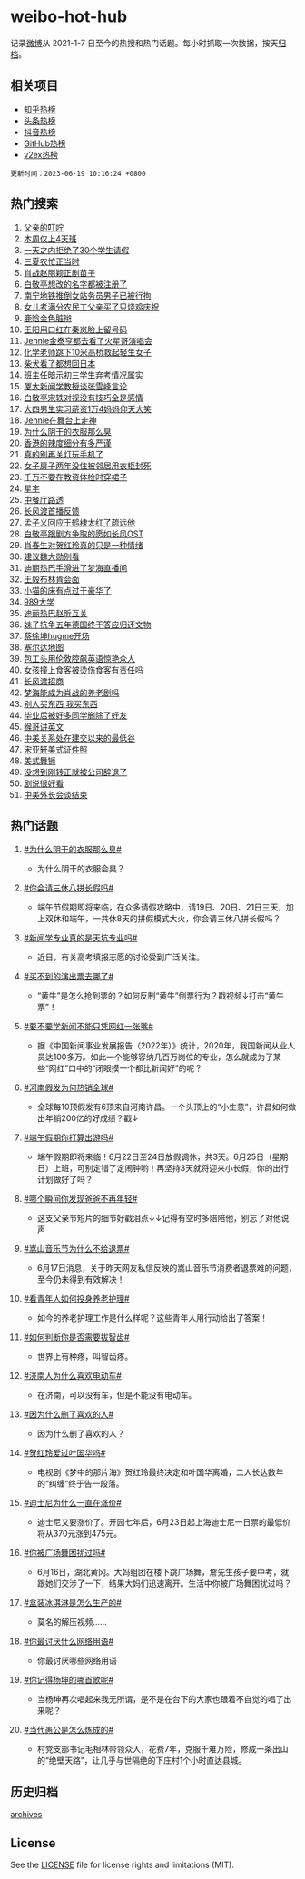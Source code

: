 # weibo-hot-hub

记录[微博](https://www.weibo.com)从 2021-1-7 日至今的热搜和热门话题。每小时抓取一次数据，按天[归档](archives)。

## 相关项目

- [知乎热榜](https://github.com/lonnyzhang423/zhihu-hot-hub)
- [头条热榜](https://github.com/lonnyzhang423/toutiao-hot-hub)
- [抖音热榜](https://github.com/lonnyzhang423/douyin-hot-hub)
- [GitHub热榜](https://github.com/lonnyzhang423/github-hot-hub)
- [v2ex热榜](https://github.com/lonnyzhang423/v2ex-hot-hub)


`更新时间：2023-06-19 10:16:24 +0800`

## 热门搜索

1. [父亲的叮咛](https://m.weibo.cn/search?containerid=100103type%3D1%26t%3D10%26q%3D%23%E7%88%B6%E4%BA%B2%E7%9A%84%E5%8F%AE%E5%92%9B%23&stream_entry_id=51&isnewpage=1&extparam=seat%3D1%26pos%3D0%26c_type%3D51%26filter_type%3Drealtimehot%26stream_entry_id%3D51%26dgr%3D0%26cate%3D10103%26display_time%3D1687140982%26pre_seqid%3D168714098209502733759&luicode=10000011&lfid=106003type%253D25%2526t%253D3%2526disable_hot%253D1%2526filter_type%253Drealtimehot)
1. [本周仅上4天班](https://m.weibo.cn/search?containerid=100103type%3D1%26t%3D10%26q%3D%23%E6%9C%AC%E5%91%A8%E4%BB%85%E4%B8%8A4%E5%A4%A9%E7%8F%AD%23&stream_entry_id=31&isnewpage=1&extparam=seat%3D1%26pos%3D0%26realpos%3D1%26filter_type%3Drealtimehot%26band_rank%3D1%26lcate%3D5001%26c_type%3D31%26q%3D%2523%25E6%259C%25AC%25E5%2591%25A8%25E4%25BB%2585%25E4%25B8%258A4%25E5%25A4%25A9%25E7%258F%25AD%2523%26flag%3D1%26dgr%3D0%26cate%3D5001%26stream_entry_id%3D31%26display_time%3D1687140982%26pre_seqid%3D168714098209502733759&luicode=10000011&lfid=106003type%253D25%2526t%253D3%2526disable_hot%253D1%2526filter_type%253Drealtimehot)
1. [一天之内拒绝了30个学生请假](https://m.weibo.cn/search?containerid=100103type%3D1%26t%3D10%26q%3D%23%E4%B8%80%E5%A4%A9%E4%B9%8B%E5%86%85%E6%8B%92%E7%BB%9D%E4%BA%8630%E4%B8%AA%E5%AD%A6%E7%94%9F%E8%AF%B7%E5%81%87%23&stream_entry_id=31&isnewpage=1&extparam=seat%3D1%26pos%3D1%26realpos%3D2%26filter_type%3Drealtimehot%26band_rank%3D2%26lcate%3D5001%26c_type%3D31%26q%3D%2523%25E4%25B8%2580%25E5%25A4%25A9%25E4%25B9%258B%25E5%2586%2585%25E6%258B%2592%25E7%25BB%259D%25E4%25BA%258630%25E4%25B8%25AA%25E5%25AD%25A6%25E7%2594%259F%25E8%25AF%25B7%25E5%2581%2587%2523%26flag%3D2%26dgr%3D0%26cate%3D5001%26stream_entry_id%3D31%26display_time%3D1687140982%26pre_seqid%3D168714098209502733759&luicode=10000011&lfid=106003type%253D25%2526t%253D3%2526disable_hot%253D1%2526filter_type%253Drealtimehot)
1. [三夏农忙正当时](https://m.weibo.cn/search?containerid=100103type%3D1%26t%3D10%26q%3D%23%E4%B8%89%E5%A4%8F%E5%86%9C%E5%BF%99%E6%AD%A3%E5%BD%93%E6%97%B6%23&stream_entry_id=31&isnewpage=1&extparam=seat%3D1%26pos%3D2%26realpos%3D3%26filter_type%3Drealtimehot%26band_rank%3D3%26lcate%3D5001%26c_type%3D31%26q%3D%2523%25E4%25B8%2589%25E5%25A4%258F%25E5%2586%259C%25E5%25BF%2599%25E6%25AD%25A3%25E5%25BD%2593%25E6%2597%25B6%2523%26flag%3D0%26dgr%3D0%26cate%3D5001%26stream_entry_id%3D31%26display_time%3D1687140982%26pre_seqid%3D168714098209502733759&luicode=10000011&lfid=106003type%253D25%2526t%253D3%2526disable_hot%253D1%2526filter_type%253Drealtimehot)
1. [肖战赵丽颖正剧苗子](https://m.weibo.cn/search?containerid=100103type%3D1%26t%3D10%26q%3D%23%E8%82%96%E6%88%98%E8%B5%B5%E4%B8%BD%E9%A2%96%E6%AD%A3%E5%89%A7%E8%8B%97%E5%AD%90%23&stream_entry_id=31&isnewpage=1&extparam=seat%3D1%26pos%3D3%26realpos%3D4%26filter_type%3Drealtimehot%26band_rank%3D4%26lcate%3D5001%26c_type%3D31%26q%3D%2523%25E8%2582%2596%25E6%2588%2598%25E8%25B5%25B5%25E4%25B8%25BD%25E9%25A2%2596%25E6%25AD%25A3%25E5%2589%25A7%25E8%258B%2597%25E5%25AD%2590%2523%26flag%3D2%26dgr%3D0%26cate%3D5001%26stream_entry_id%3D31%26display_time%3D1687140982%26pre_seqid%3D168714098209502733759&luicode=10000011&lfid=106003type%253D25%2526t%253D3%2526disable_hot%253D1%2526filter_type%253Drealtimehot)
1. [白敬亭想改的名字都被注册了](https://m.weibo.cn/search?containerid=100103type%3D1%26t%3D10%26q%3D%23%E7%99%BD%E6%95%AC%E4%BA%AD%E6%83%B3%E6%94%B9%E7%9A%84%E5%90%8D%E5%AD%97%E9%83%BD%E8%A2%AB%E6%B3%A8%E5%86%8C%E4%BA%86%23&stream_entry_id=31&isnewpage=1&extparam=seat%3D1%26pos%3D4%26realpos%3D5%26filter_type%3Drealtimehot%26band_rank%3D5%26lcate%3D5001%26c_type%3D31%26q%3D%2523%25E7%2599%25BD%25E6%2595%25AC%25E4%25BA%25AD%25E6%2583%25B3%25E6%2594%25B9%25E7%259A%2584%25E5%2590%258D%25E5%25AD%2597%25E9%2583%25BD%25E8%25A2%25AB%25E6%25B3%25A8%25E5%2586%258C%25E4%25BA%2586%2523%26flag%3D2%26dgr%3D0%26cate%3D5001%26stream_entry_id%3D31%26display_time%3D1687140982%26pre_seqid%3D168714098209502733759&luicode=10000011&lfid=106003type%253D25%2526t%253D3%2526disable_hot%253D1%2526filter_type%253Drealtimehot)
1. [南宁地铁推倒女站务员男子已被行拘](https://m.weibo.cn/search?containerid=100103type%3D1%26t%3D10%26q%3D%23%E5%8D%97%E5%AE%81%E5%9C%B0%E9%93%81%E6%8E%A8%E5%80%92%E5%A5%B3%E7%AB%99%E5%8A%A1%E5%91%98%E7%94%B7%E5%AD%90%E5%B7%B2%E8%A2%AB%E8%A1%8C%E6%8B%98%23&stream_entry_id=31&isnewpage=1&extparam=seat%3D1%26pos%3D5%26realpos%3D6%26filter_type%3Drealtimehot%26band_rank%3D6%26lcate%3D5001%26c_type%3D31%26q%3D%2523%25E5%258D%2597%25E5%25AE%2581%25E5%259C%25B0%25E9%2593%2581%25E6%258E%25A8%25E5%2580%2592%25E5%25A5%25B3%25E7%25AB%2599%25E5%258A%25A1%25E5%2591%2598%25E7%2594%25B7%25E5%25AD%2590%25E5%25B7%25B2%25E8%25A2%25AB%25E8%25A1%258C%25E6%258B%2598%2523%26flag%3D1%26dgr%3D0%26cate%3D5001%26stream_entry_id%3D31%26display_time%3D1687140982%26pre_seqid%3D168714098209502733759&luicode=10000011&lfid=106003type%253D25%2526t%253D3%2526disable_hot%253D1%2526filter_type%253Drealtimehot)
1. [女儿考满分农民工父亲买了只烧鸡庆祝](https://m.weibo.cn/search?containerid=100103type%3D1%26t%3D10%26q%3D%23%E5%A5%B3%E5%84%BF%E8%80%83%E6%BB%A1%E5%88%86%E5%86%9C%E6%B0%91%E5%B7%A5%E7%88%B6%E4%BA%B2%E4%B9%B0%E4%BA%86%E5%8F%AA%E7%83%A7%E9%B8%A1%E5%BA%86%E7%A5%9D%23&stream_entry_id=31&isnewpage=1&extparam=seat%3D1%26pos%3D6%26realpos%3D7%26filter_type%3Drealtimehot%26band_rank%3D7%26lcate%3D5001%26c_type%3D31%26q%3D%2523%25E5%25A5%25B3%25E5%2584%25BF%25E8%2580%2583%25E6%25BB%25A1%25E5%2588%2586%25E5%2586%259C%25E6%25B0%2591%25E5%25B7%25A5%25E7%2588%25B6%25E4%25BA%25B2%25E4%25B9%25B0%25E4%25BA%2586%25E5%258F%25AA%25E7%2583%25A7%25E9%25B8%25A1%25E5%25BA%2586%25E7%25A5%259D%2523%26flag%3D0%26dgr%3D0%26cate%3D5001%26stream_entry_id%3D31%26display_time%3D1687140982%26pre_seqid%3D168714098209502733759&luicode=10000011&lfid=106003type%253D25%2526t%253D3%2526disable_hot%253D1%2526filter_type%253Drealtimehot)
1. [鹿晗金色脏辫](https://m.weibo.cn/search?containerid=100103type%3D1%26t%3D10%26q%3D%23%E9%B9%BF%E6%99%97%E9%87%91%E8%89%B2%E8%84%8F%E8%BE%AB%23&stream_entry_id=31&isnewpage=1&extparam=seat%3D1%26pos%3D7%26realpos%3D8%26filter_type%3Drealtimehot%26band_rank%3D8%26lcate%3D5001%26c_type%3D31%26q%3D%2523%25E9%25B9%25BF%25E6%2599%2597%25E9%2587%2591%25E8%2589%25B2%25E8%2584%258F%25E8%25BE%25AB%2523%26flag%3D0%26dgr%3D0%26cate%3D5001%26stream_entry_id%3D31%26display_time%3D1687140982%26pre_seqid%3D168714098209502733759&luicode=10000011&lfid=106003type%253D25%2526t%253D3%2526disable_hot%253D1%2526filter_type%253Drealtimehot)
1. [王阳用口红在秦岚脸上留号码](https://m.weibo.cn/search?containerid=100103type%3D1%26t%3D10%26q%3D%23%E7%8E%8B%E9%98%B3%E7%94%A8%E5%8F%A3%E7%BA%A2%E5%9C%A8%E7%A7%A6%E5%B2%9A%E8%84%B8%E4%B8%8A%E7%95%99%E5%8F%B7%E7%A0%81%23&stream_entry_id=31&isnewpage=1&extparam=seat%3D1%26pos%3D8%26realpos%3D9%26filter_type%3Drealtimehot%26band_rank%3D9%26lcate%3D5001%26c_type%3D31%26q%3D%2523%25E7%258E%258B%25E9%2598%25B3%25E7%2594%25A8%25E5%258F%25A3%25E7%25BA%25A2%25E5%259C%25A8%25E7%25A7%25A6%25E5%25B2%259A%25E8%2584%25B8%25E4%25B8%258A%25E7%2595%2599%25E5%258F%25B7%25E7%25A0%2581%2523%26flag%3D2%26dgr%3D0%26cate%3D5001%26stream_entry_id%3D31%26display_time%3D1687140982%26pre_seqid%3D168714098209502733759&luicode=10000011&lfid=106003type%253D25%2526t%253D3%2526disable_hot%253D1%2526filter_type%253Drealtimehot)
1. [Jennie金泰亨都去看了火星哥演唱会](https://m.weibo.cn/search?containerid=100103type%3D1%26t%3D10%26q%3D%23Jennie%E9%87%91%E6%B3%B0%E4%BA%A8%E9%83%BD%E5%8E%BB%E7%9C%8B%E4%BA%86%E7%81%AB%E6%98%9F%E5%93%A5%E6%BC%94%E5%94%B1%E4%BC%9A%23&stream_entry_id=31&isnewpage=1&extparam=seat%3D1%26pos%3D9%26realpos%3D10%26filter_type%3Drealtimehot%26band_rank%3D10%26lcate%3D5001%26c_type%3D31%26q%3D%2523Jennie%25E9%2587%2591%25E6%25B3%25B0%25E4%25BA%25A8%25E9%2583%25BD%25E5%258E%25BB%25E7%259C%258B%25E4%25BA%2586%25E7%2581%25AB%25E6%2598%259F%25E5%2593%25A5%25E6%25BC%2594%25E5%2594%25B1%25E4%25BC%259A%2523%26flag%3D2%26dgr%3D0%26cate%3D5001%26stream_entry_id%3D31%26display_time%3D1687140982%26pre_seqid%3D168714098209502733759&luicode=10000011&lfid=106003type%253D25%2526t%253D3%2526disable_hot%253D1%2526filter_type%253Drealtimehot)
1. [化学老师跳下10米高桥救起轻生女子](https://m.weibo.cn/search?containerid=100103type%3D1%26t%3D10%26q%3D%23%E5%8C%96%E5%AD%A6%E8%80%81%E5%B8%88%E8%B7%B3%E4%B8%8B10%E7%B1%B3%E9%AB%98%E6%A1%A5%E6%95%91%E8%B5%B7%E8%BD%BB%E7%94%9F%E5%A5%B3%E5%AD%90%23&stream_entry_id=31&isnewpage=1&extparam=seat%3D1%26pos%3D10%26realpos%3D11%26filter_type%3Drealtimehot%26band_rank%3D11%26lcate%3D5001%26c_type%3D31%26q%3D%2523%25E5%258C%2596%25E5%25AD%25A6%25E8%2580%2581%25E5%25B8%2588%25E8%25B7%25B3%25E4%25B8%258B10%25E7%25B1%25B3%25E9%25AB%2598%25E6%25A1%25A5%25E6%2595%2591%25E8%25B5%25B7%25E8%25BD%25BB%25E7%2594%259F%25E5%25A5%25B3%25E5%25AD%2590%2523%26flag%3D0%26dgr%3D0%26cate%3D5001%26stream_entry_id%3D31%26display_time%3D1687140982%26pre_seqid%3D168714098209502733759&luicode=10000011&lfid=106003type%253D25%2526t%253D3%2526disable_hot%253D1%2526filter_type%253Drealtimehot)
1. [柴犬看了都想回日本](https://m.weibo.cn/search?containerid=100103type%3D1%26t%3D10%26q%3D%E6%9F%B4%E7%8A%AC%E7%9C%8B%E4%BA%86%E9%83%BD%E6%83%B3%E5%9B%9E%E6%97%A5%E6%9C%AC&stream_entry_id=31&isnewpage=1&extparam=seat%3D1%26pos%3D11%26realpos%3D12%26filter_type%3Drealtimehot%26band_rank%3D12%26lcate%3D5001%26c_type%3D31%26q%3D%25E6%259F%25B4%25E7%258A%25AC%25E7%259C%258B%25E4%25BA%2586%25E9%2583%25BD%25E6%2583%25B3%25E5%259B%259E%25E6%2597%25A5%25E6%259C%25AC%26flag%3D0%26dgr%3D0%26cate%3D5001%26stream_entry_id%3D31%26display_time%3D1687140982%26pre_seqid%3D168714098209502733759&luicode=10000011&lfid=106003type%253D25%2526t%253D3%2526disable_hot%253D1%2526filter_type%253Drealtimehot)
1. [班主任暗示初三学生弃考情况属实](https://m.weibo.cn/search?containerid=100103type%3D1%26t%3D10%26q%3D%23%E7%8F%AD%E4%B8%BB%E4%BB%BB%E6%9A%97%E7%A4%BA%E5%88%9D%E4%B8%89%E5%AD%A6%E7%94%9F%E5%BC%83%E8%80%83%E6%83%85%E5%86%B5%E5%B1%9E%E5%AE%9E%23&stream_entry_id=31&isnewpage=1&extparam=seat%3D1%26pos%3D12%26realpos%3D13%26filter_type%3Drealtimehot%26band_rank%3D13%26lcate%3D5001%26c_type%3D31%26q%3D%2523%25E7%258F%25AD%25E4%25B8%25BB%25E4%25BB%25BB%25E6%259A%2597%25E7%25A4%25BA%25E5%2588%259D%25E4%25B8%2589%25E5%25AD%25A6%25E7%2594%259F%25E5%25BC%2583%25E8%2580%2583%25E6%2583%2585%25E5%2586%25B5%25E5%25B1%259E%25E5%25AE%259E%2523%26flag%3D1%26dgr%3D0%26cate%3D5001%26stream_entry_id%3D31%26display_time%3D1687140982%26pre_seqid%3D168714098209502733759&luicode=10000011&lfid=106003type%253D25%2526t%253D3%2526disable_hot%253D1%2526filter_type%253Drealtimehot)
1. [厦大新闻学教授谈张雪峰言论](https://m.weibo.cn/search?containerid=100103type%3D1%26t%3D10%26q%3D%23%E5%8E%A6%E5%A4%A7%E6%96%B0%E9%97%BB%E5%AD%A6%E6%95%99%E6%8E%88%E8%B0%88%E5%BC%A0%E9%9B%AA%E5%B3%B0%E8%A8%80%E8%AE%BA%23&stream_entry_id=31&isnewpage=1&extparam=seat%3D1%26pos%3D13%26realpos%3D14%26filter_type%3Drealtimehot%26band_rank%3D14%26lcate%3D5001%26c_type%3D31%26q%3D%2523%25E5%258E%25A6%25E5%25A4%25A7%25E6%2596%25B0%25E9%2597%25BB%25E5%25AD%25A6%25E6%2595%2599%25E6%258E%2588%25E8%25B0%2588%25E5%25BC%25A0%25E9%259B%25AA%25E5%25B3%25B0%25E8%25A8%2580%25E8%25AE%25BA%2523%26flag%3D0%26dgr%3D0%26cate%3D5001%26stream_entry_id%3D31%26display_time%3D1687140982%26pre_seqid%3D168714098209502733759&luicode=10000011&lfid=106003type%253D25%2526t%253D3%2526disable_hot%253D1%2526filter_type%253Drealtimehot)
1. [白敬亭宋轶对视没有技巧全是感情](https://m.weibo.cn/search?containerid=100103type%3D1%26t%3D10%26q%3D%23%E7%99%BD%E6%95%AC%E4%BA%AD%E5%AE%8B%E8%BD%B6%E5%AF%B9%E8%A7%86%E6%B2%A1%E6%9C%89%E6%8A%80%E5%B7%A7%E5%85%A8%E6%98%AF%E6%84%9F%E6%83%85%23&stream_entry_id=31&isnewpage=1&extparam=seat%3D1%26pos%3D14%26realpos%3D15%26filter_type%3Drealtimehot%26band_rank%3D15%26lcate%3D5001%26c_type%3D31%26q%3D%2523%25E7%2599%25BD%25E6%2595%25AC%25E4%25BA%25AD%25E5%25AE%258B%25E8%25BD%25B6%25E5%25AF%25B9%25E8%25A7%2586%25E6%25B2%25A1%25E6%259C%2589%25E6%258A%2580%25E5%25B7%25A7%25E5%2585%25A8%25E6%2598%25AF%25E6%2584%259F%25E6%2583%2585%2523%26flag%3D2%26dgr%3D0%26cate%3D5001%26stream_entry_id%3D31%26display_time%3D1687140982%26pre_seqid%3D168714098209502733759&luicode=10000011&lfid=106003type%253D25%2526t%253D3%2526disable_hot%253D1%2526filter_type%253Drealtimehot)
1. [大四男生实习薪资1万4妈妈仰天大笑](https://m.weibo.cn/search?containerid=100103type%3D1%26t%3D10%26q%3D%23%E5%A4%A7%E5%9B%9B%E7%94%B7%E7%94%9F%E5%AE%9E%E4%B9%A0%E8%96%AA%E8%B5%841%E4%B8%874%E5%A6%88%E5%A6%88%E4%BB%B0%E5%A4%A9%E5%A4%A7%E7%AC%91%23&stream_entry_id=31&isnewpage=1&extparam=seat%3D1%26pos%3D15%26realpos%3D16%26filter_type%3Drealtimehot%26band_rank%3D16%26lcate%3D5001%26c_type%3D31%26q%3D%2523%25E5%25A4%25A7%25E5%259B%259B%25E7%2594%25B7%25E7%2594%259F%25E5%25AE%259E%25E4%25B9%25A0%25E8%2596%25AA%25E8%25B5%25841%25E4%25B8%25874%25E5%25A6%2588%25E5%25A6%2588%25E4%25BB%25B0%25E5%25A4%25A9%25E5%25A4%25A7%25E7%25AC%2591%2523%26flag%3D0%26dgr%3D0%26cate%3D5001%26stream_entry_id%3D31%26display_time%3D1687140982%26pre_seqid%3D168714098209502733759&luicode=10000011&lfid=106003type%253D25%2526t%253D3%2526disable_hot%253D1%2526filter_type%253Drealtimehot)
1. [Jennie在舞台上走神](https://m.weibo.cn/search?containerid=100103type%3D1%26t%3D10%26q%3D%23Jennie%E5%9C%A8%E8%88%9E%E5%8F%B0%E4%B8%8A%E8%B5%B0%E7%A5%9E%23&stream_entry_id=31&isnewpage=1&extparam=seat%3D1%26pos%3D16%26realpos%3D17%26filter_type%3Drealtimehot%26band_rank%3D17%26lcate%3D5001%26c_type%3D31%26q%3D%2523Jennie%25E5%259C%25A8%25E8%2588%259E%25E5%258F%25B0%25E4%25B8%258A%25E8%25B5%25B0%25E7%25A5%259E%2523%26flag%3D2%26dgr%3D0%26cate%3D5001%26stream_entry_id%3D31%26display_time%3D1687140982%26pre_seqid%3D168714098209502733759&luicode=10000011&lfid=106003type%253D25%2526t%253D3%2526disable_hot%253D1%2526filter_type%253Drealtimehot)
1. [为什么阴干的衣服那么臭](https://m.weibo.cn/search?containerid=100103type%3D1%26t%3D10%26q%3D%23%E4%B8%BA%E4%BB%80%E4%B9%88%E9%98%B4%E5%B9%B2%E7%9A%84%E8%A1%A3%E6%9C%8D%E9%82%A3%E4%B9%88%E8%87%AD%23&stream_entry_id=31&isnewpage=1&extparam=seat%3D1%26pos%3D17%26realpos%3D18%26filter_type%3Drealtimehot%26band_rank%3D18%26lcate%3D5001%26c_type%3D31%26q%3D%2523%25E4%25B8%25BA%25E4%25BB%2580%25E4%25B9%2588%25E9%2598%25B4%25E5%25B9%25B2%25E7%259A%2584%25E8%25A1%25A3%25E6%259C%258D%25E9%2582%25A3%25E4%25B9%2588%25E8%2587%25AD%2523%26flag%3D2%26dgr%3D0%26cate%3D5001%26stream_entry_id%3D31%26display_time%3D1687140982%26pre_seqid%3D168714098209502733759&luicode=10000011&lfid=106003type%253D25%2526t%253D3%2526disable_hot%253D1%2526filter_type%253Drealtimehot)
1. [香港的辣度细分有多严谨](https://m.weibo.cn/search?containerid=100103type%3D1%26t%3D10%26q%3D%23%E9%A6%99%E6%B8%AF%E7%9A%84%E8%BE%A3%E5%BA%A6%E7%BB%86%E5%88%86%E6%9C%89%E5%A4%9A%E4%B8%A5%E8%B0%A8%23&stream_entry_id=31&isnewpage=1&extparam=seat%3D1%26pos%3D18%26realpos%3D19%26filter_type%3Drealtimehot%26band_rank%3D19%26lcate%3D5001%26c_type%3D31%26q%3D%2523%25E9%25A6%2599%25E6%25B8%25AF%25E7%259A%2584%25E8%25BE%25A3%25E5%25BA%25A6%25E7%25BB%2586%25E5%2588%2586%25E6%259C%2589%25E5%25A4%259A%25E4%25B8%25A5%25E8%25B0%25A8%2523%26flag%3D0%26dgr%3D0%26cate%3D5001%26stream_entry_id%3D31%26display_time%3D1687140982%26pre_seqid%3D168714098209502733759&luicode=10000011&lfid=106003type%253D25%2526t%253D3%2526disable_hot%253D1%2526filter_type%253Drealtimehot)
1. [真的别再关灯玩手机了](https://m.weibo.cn/search?containerid=100103type%3D1%26t%3D10%26q%3D%23%E7%9C%9F%E7%9A%84%E5%88%AB%E5%86%8D%E5%85%B3%E7%81%AF%E7%8E%A9%E6%89%8B%E6%9C%BA%E4%BA%86%23&stream_entry_id=31&isnewpage=1&extparam=seat%3D1%26pos%3D19%26realpos%3D20%26filter_type%3Drealtimehot%26band_rank%3D20%26lcate%3D5001%26c_type%3D31%26q%3D%2523%25E7%259C%259F%25E7%259A%2584%25E5%2588%25AB%25E5%2586%258D%25E5%2585%25B3%25E7%2581%25AF%25E7%258E%25A9%25E6%2589%258B%25E6%259C%25BA%25E4%25BA%2586%2523%26flag%3D0%26dgr%3D0%26cate%3D5001%26stream_entry_id%3D31%26display_time%3D1687140982%26pre_seqid%3D168714098209502733759&luicode=10000011&lfid=106003type%253D25%2526t%253D3%2526disable_hot%253D1%2526filter_type%253Drealtimehot)
1. [女子房子两年没住被邻居用衣柜封死](https://m.weibo.cn/search?containerid=100103type%3D1%26t%3D10%26q%3D%23%E5%A5%B3%E5%AD%90%E6%88%BF%E5%AD%90%E4%B8%A4%E5%B9%B4%E6%B2%A1%E4%BD%8F%E8%A2%AB%E9%82%BB%E5%B1%85%E7%94%A8%E8%A1%A3%E6%9F%9C%E5%B0%81%E6%AD%BB%23&stream_entry_id=31&isnewpage=1&extparam=seat%3D1%26pos%3D20%26realpos%3D21%26filter_type%3Drealtimehot%26band_rank%3D21%26lcate%3D5001%26c_type%3D31%26q%3D%2523%25E5%25A5%25B3%25E5%25AD%2590%25E6%2588%25BF%25E5%25AD%2590%25E4%25B8%25A4%25E5%25B9%25B4%25E6%25B2%25A1%25E4%25BD%258F%25E8%25A2%25AB%25E9%2582%25BB%25E5%25B1%2585%25E7%2594%25A8%25E8%25A1%25A3%25E6%259F%259C%25E5%25B0%2581%25E6%25AD%25BB%2523%26flag%3D2%26dgr%3D0%26cate%3D5001%26stream_entry_id%3D31%26display_time%3D1687140982%26pre_seqid%3D168714098209502733759&luicode=10000011&lfid=106003type%253D25%2526t%253D3%2526disable_hot%253D1%2526filter_type%253Drealtimehot)
1. [千万不要在教资体检时穿裙子](https://m.weibo.cn/search?containerid=100103type%3D1%26t%3D10%26q%3D%23%E5%8D%83%E4%B8%87%E4%B8%8D%E8%A6%81%E5%9C%A8%E6%95%99%E8%B5%84%E4%BD%93%E6%A3%80%E6%97%B6%E7%A9%BF%E8%A3%99%E5%AD%90%23&stream_entry_id=31&isnewpage=1&extparam=seat%3D1%26pos%3D21%26realpos%3D22%26filter_type%3Drealtimehot%26band_rank%3D22%26lcate%3D5001%26c_type%3D31%26q%3D%2523%25E5%258D%2583%25E4%25B8%2587%25E4%25B8%258D%25E8%25A6%2581%25E5%259C%25A8%25E6%2595%2599%25E8%25B5%2584%25E4%25BD%2593%25E6%25A3%2580%25E6%2597%25B6%25E7%25A9%25BF%25E8%25A3%2599%25E5%25AD%2590%2523%26flag%3D1%26dgr%3D0%26cate%3D5001%26stream_entry_id%3D31%26display_time%3D1687140982%26pre_seqid%3D168714098209502733759&luicode=10000011&lfid=106003type%253D25%2526t%253D3%2526disable_hot%253D1%2526filter_type%253Drealtimehot)
1. [星宇](https://m.weibo.cn/search?containerid=100103type%3D1%26t%3D10%26q%3D%E6%98%9F%E5%AE%87&stream_entry_id=31&isnewpage=1&extparam=seat%3D1%26pos%3D22%26realpos%3D23%26filter_type%3Drealtimehot%26band_rank%3D23%26lcate%3D5001%26c_type%3D31%26q%3D%25E6%2598%259F%25E5%25AE%2587%26flag%3D1%26dgr%3D0%26cate%3D5001%26stream_entry_id%3D31%26display_time%3D1687140982%26pre_seqid%3D168714098209502733759&luicode=10000011&lfid=106003type%253D25%2526t%253D3%2526disable_hot%253D1%2526filter_type%253Drealtimehot)
1. [中餐厅路透](https://m.weibo.cn/search?containerid=100103type%3D1%26t%3D10%26q%3D%E4%B8%AD%E9%A4%90%E5%8E%85%E8%B7%AF%E9%80%8F&stream_entry_id=31&isnewpage=1&extparam=seat%3D1%26pos%3D23%26realpos%3D24%26filter_type%3Drealtimehot%26band_rank%3D24%26lcate%3D5001%26c_type%3D31%26q%3D%25E4%25B8%25AD%25E9%25A4%2590%25E5%258E%2585%25E8%25B7%25AF%25E9%2580%258F%26flag%3D1%26dgr%3D0%26cate%3D5001%26stream_entry_id%3D31%26display_time%3D1687140982%26pre_seqid%3D168714098209502733759&luicode=10000011&lfid=106003type%253D25%2526t%253D3%2526disable_hot%253D1%2526filter_type%253Drealtimehot)
1. [长风渡首播反馈](https://m.weibo.cn/search?containerid=100103type%3D1%26t%3D10%26q%3D%23%E9%95%BF%E9%A3%8E%E6%B8%A1%E9%A6%96%E6%92%AD%E5%8F%8D%E9%A6%88%23&stream_entry_id=31&isnewpage=1&extparam=seat%3D1%26pos%3D24%26realpos%3D25%26filter_type%3Drealtimehot%26band_rank%3D25%26lcate%3D5001%26c_type%3D31%26q%3D%2523%25E9%2595%25BF%25E9%25A3%258E%25E6%25B8%25A1%25E9%25A6%2596%25E6%2592%25AD%25E5%258F%258D%25E9%25A6%2588%2523%26flag%3D0%26dgr%3D0%26cate%3D5001%26stream_entry_id%3D31%26display_time%3D1687140982%26pre_seqid%3D168714098209502733759&luicode=10000011&lfid=106003type%253D25%2526t%253D3%2526disable_hot%253D1%2526filter_type%253Drealtimehot)
1. [孟子义回应王鹤棣太红了疏远他](https://m.weibo.cn/search?containerid=100103type%3D1%26t%3D10%26q%3D%23%E5%AD%9F%E5%AD%90%E4%B9%89%E5%9B%9E%E5%BA%94%E7%8E%8B%E9%B9%A4%E6%A3%A3%E5%A4%AA%E7%BA%A2%E4%BA%86%E7%96%8F%E8%BF%9C%E4%BB%96%23&stream_entry_id=31&isnewpage=1&extparam=seat%3D1%26pos%3D25%26realpos%3D26%26filter_type%3Drealtimehot%26band_rank%3D26%26lcate%3D5001%26c_type%3D31%26q%3D%2523%25E5%25AD%259F%25E5%25AD%2590%25E4%25B9%2589%25E5%259B%259E%25E5%25BA%2594%25E7%258E%258B%25E9%25B9%25A4%25E6%25A3%25A3%25E5%25A4%25AA%25E7%25BA%25A2%25E4%25BA%2586%25E7%2596%258F%25E8%25BF%259C%25E4%25BB%2596%2523%26flag%3D1%26dgr%3D0%26cate%3D5001%26stream_entry_id%3D31%26display_time%3D1687140982%26pre_seqid%3D168714098209502733759&luicode=10000011&lfid=106003type%253D25%2526t%253D3%2526disable_hot%253D1%2526filter_type%253Drealtimehot)
1. [白敬亭跟剧方争取的愿如长风OST](https://m.weibo.cn/search?containerid=100103type%3D1%26t%3D10%26q%3D%23%E7%99%BD%E6%95%AC%E4%BA%AD%E8%B7%9F%E5%89%A7%E6%96%B9%E4%BA%89%E5%8F%96%E7%9A%84%E6%84%BF%E5%A6%82%E9%95%BF%E9%A3%8EOST%23&stream_entry_id=31&isnewpage=1&extparam=seat%3D1%26pos%3D26%26realpos%3D27%26filter_type%3Drealtimehot%26band_rank%3D27%26lcate%3D5001%26c_type%3D31%26q%3D%2523%25E7%2599%25BD%25E6%2595%25AC%25E4%25BA%25AD%25E8%25B7%259F%25E5%2589%25A7%25E6%2596%25B9%25E4%25BA%2589%25E5%258F%2596%25E7%259A%2584%25E6%2584%25BF%25E5%25A6%2582%25E9%2595%25BF%25E9%25A3%258EOST%2523%26flag%3D1%26dgr%3D0%26cate%3D5001%26stream_entry_id%3D31%26display_time%3D1687140982%26pre_seqid%3D168714098209502733759&luicode=10000011&lfid=106003type%253D25%2526t%253D3%2526disable_hot%253D1%2526filter_type%253Drealtimehot)
1. [肖春生对贺红玲真的只是一种情绪](https://m.weibo.cn/search?containerid=100103type%3D1%26t%3D10%26q%3D%23%E8%82%96%E6%98%A5%E7%94%9F%E5%AF%B9%E8%B4%BA%E7%BA%A2%E7%8E%B2%E7%9C%9F%E7%9A%84%E5%8F%AA%E6%98%AF%E4%B8%80%E7%A7%8D%E6%83%85%E7%BB%AA%23&stream_entry_id=31&isnewpage=1&extparam=seat%3D1%26pos%3D27%26realpos%3D28%26filter_type%3Drealtimehot%26band_rank%3D28%26lcate%3D5001%26c_type%3D31%26q%3D%2523%25E8%2582%2596%25E6%2598%25A5%25E7%2594%259F%25E5%25AF%25B9%25E8%25B4%25BA%25E7%25BA%25A2%25E7%258E%25B2%25E7%259C%259F%25E7%259A%2584%25E5%258F%25AA%25E6%2598%25AF%25E4%25B8%2580%25E7%25A7%258D%25E6%2583%2585%25E7%25BB%25AA%2523%26flag%3D1%26dgr%3D0%26cate%3D5001%26stream_entry_id%3D31%26display_time%3D1687140982%26pre_seqid%3D168714098209502733759&luicode=10000011&lfid=106003type%253D25%2526t%253D3%2526disable_hot%253D1%2526filter_type%253Drealtimehot)
1. [建议魏大勋别看](https://m.weibo.cn/search?containerid=100103type%3D1%26t%3D10%26q%3D%23%E5%BB%BA%E8%AE%AE%E9%AD%8F%E5%A4%A7%E5%8B%8B%E5%88%AB%E7%9C%8B%23&stream_entry_id=31&isnewpage=1&extparam=seat%3D1%26pos%3D28%26realpos%3D29%26filter_type%3Drealtimehot%26band_rank%3D29%26lcate%3D5001%26c_type%3D31%26q%3D%2523%25E5%25BB%25BA%25E8%25AE%25AE%25E9%25AD%258F%25E5%25A4%25A7%25E5%258B%258B%25E5%2588%25AB%25E7%259C%258B%2523%26flag%3D0%26dgr%3D0%26cate%3D5001%26stream_entry_id%3D31%26display_time%3D1687140982%26pre_seqid%3D168714098209502733759&luicode=10000011&lfid=106003type%253D25%2526t%253D3%2526disable_hot%253D1%2526filter_type%253Drealtimehot)
1. [迪丽热巴手滑进了梦海直播间](https://m.weibo.cn/search?containerid=100103type%3D1%26t%3D10%26q%3D%23%E8%BF%AA%E4%B8%BD%E7%83%AD%E5%B7%B4%E6%89%8B%E6%BB%91%E8%BF%9B%E4%BA%86%E6%A2%A6%E6%B5%B7%E7%9B%B4%E6%92%AD%E9%97%B4%23&stream_entry_id=31&isnewpage=1&extparam=seat%3D1%26pos%3D29%26realpos%3D30%26filter_type%3Drealtimehot%26band_rank%3D30%26lcate%3D5001%26c_type%3D31%26q%3D%2523%25E8%25BF%25AA%25E4%25B8%25BD%25E7%2583%25AD%25E5%25B7%25B4%25E6%2589%258B%25E6%25BB%2591%25E8%25BF%259B%25E4%25BA%2586%25E6%25A2%25A6%25E6%25B5%25B7%25E7%259B%25B4%25E6%2592%25AD%25E9%2597%25B4%2523%26flag%3D0%26dgr%3D0%26cate%3D5001%26stream_entry_id%3D31%26display_time%3D1687140982%26pre_seqid%3D168714098209502733759&luicode=10000011&lfid=106003type%253D25%2526t%253D3%2526disable_hot%253D1%2526filter_type%253Drealtimehot)
1. [王毅布林肯会面](https://m.weibo.cn/search?containerid=100103type%3D1%26t%3D10%26q%3D%23%E7%8E%8B%E6%AF%85%E5%B8%83%E6%9E%97%E8%82%AF%E4%BC%9A%E9%9D%A2%23&stream_entry_id=31&isnewpage=1&extparam=seat%3D1%26pos%3D30%26realpos%3D31%26filter_type%3Drealtimehot%26band_rank%3D31%26lcate%3D5001%26c_type%3D31%26q%3D%2523%25E7%258E%258B%25E6%25AF%2585%25E5%25B8%2583%25E6%259E%2597%25E8%2582%25AF%25E4%25BC%259A%25E9%259D%25A2%2523%26flag%3D1%26dgr%3D0%26cate%3D5001%26stream_entry_id%3D31%26display_time%3D1687140982%26pre_seqid%3D168714098209502733759&luicode=10000011&lfid=106003type%253D25%2526t%253D3%2526disable_hot%253D1%2526filter_type%253Drealtimehot)
1. [小猫的床有点过于豪华了](https://m.weibo.cn/search?containerid=100103type%3D1%26t%3D10%26q%3D%23%E5%B0%8F%E7%8C%AB%E7%9A%84%E5%BA%8A%E6%9C%89%E7%82%B9%E8%BF%87%E4%BA%8E%E8%B1%AA%E5%8D%8E%E4%BA%86%23&stream_entry_id=31&isnewpage=1&extparam=seat%3D1%26pos%3D31%26realpos%3D32%26filter_type%3Drealtimehot%26band_rank%3D32%26lcate%3D5001%26c_type%3D31%26q%3D%2523%25E5%25B0%258F%25E7%258C%25AB%25E7%259A%2584%25E5%25BA%258A%25E6%259C%2589%25E7%2582%25B9%25E8%25BF%2587%25E4%25BA%258E%25E8%25B1%25AA%25E5%258D%258E%25E4%25BA%2586%2523%26flag%3D1%26dgr%3D0%26cate%3D5001%26stream_entry_id%3D31%26display_time%3D1687140982%26pre_seqid%3D168714098209502733759&luicode=10000011&lfid=106003type%253D25%2526t%253D3%2526disable_hot%253D1%2526filter_type%253Drealtimehot)
1. [989大学](https://m.weibo.cn/search?containerid=100103type%3D1%26t%3D10%26q%3D989%E5%A4%A7%E5%AD%A6&stream_entry_id=31&isnewpage=1&extparam=seat%3D1%26pos%3D32%26realpos%3D33%26filter_type%3Drealtimehot%26band_rank%3D33%26lcate%3D5001%26c_type%3D31%26q%3D989%25E5%25A4%25A7%25E5%25AD%25A6%26flag%3D0%26dgr%3D0%26cate%3D5001%26stream_entry_id%3D31%26display_time%3D1687140982%26pre_seqid%3D168714098209502733759&luicode=10000011&lfid=106003type%253D25%2526t%253D3%2526disable_hot%253D1%2526filter_type%253Drealtimehot)
1. [迪丽热巴赵昕互关](https://m.weibo.cn/search?containerid=100103type%3D1%26t%3D10%26q%3D%23%E8%BF%AA%E4%B8%BD%E7%83%AD%E5%B7%B4%E8%B5%B5%E6%98%95%E4%BA%92%E5%85%B3%23&stream_entry_id=31&isnewpage=1&extparam=seat%3D1%26pos%3D33%26realpos%3D34%26filter_type%3Drealtimehot%26band_rank%3D34%26lcate%3D5001%26c_type%3D31%26q%3D%2523%25E8%25BF%25AA%25E4%25B8%25BD%25E7%2583%25AD%25E5%25B7%25B4%25E8%25B5%25B5%25E6%2598%2595%25E4%25BA%2592%25E5%2585%25B3%2523%26flag%3D0%26dgr%3D0%26cate%3D5001%26stream_entry_id%3D31%26display_time%3D1687140982%26pre_seqid%3D168714098209502733759&luicode=10000011&lfid=106003type%253D25%2526t%253D3%2526disable_hot%253D1%2526filter_type%253Drealtimehot)
1. [妹子抗争五年德国终于答应归还文物](https://m.weibo.cn/search?containerid=100103type%3D1%26t%3D10%26q%3D%E5%A6%B9%E5%AD%90%E6%8A%97%E4%BA%89%E4%BA%94%E5%B9%B4%E5%BE%B7%E5%9B%BD%E7%BB%88%E4%BA%8E%E7%AD%94%E5%BA%94%E5%BD%92%E8%BF%98%E6%96%87%E7%89%A9&stream_entry_id=31&isnewpage=1&extparam=seat%3D1%26pos%3D34%26realpos%3D35%26filter_type%3Drealtimehot%26band_rank%3D35%26lcate%3D5001%26c_type%3D31%26q%3D%25E5%25A6%25B9%25E5%25AD%2590%25E6%258A%2597%25E4%25BA%2589%25E4%25BA%2594%25E5%25B9%25B4%25E5%25BE%25B7%25E5%259B%25BD%25E7%25BB%2588%25E4%25BA%258E%25E7%25AD%2594%25E5%25BA%2594%25E5%25BD%2592%25E8%25BF%2598%25E6%2596%2587%25E7%2589%25A9%26flag%3D1%26dgr%3D0%26cate%3D5001%26stream_entry_id%3D31%26display_time%3D1687140982%26pre_seqid%3D168714098209502733759&luicode=10000011&lfid=106003type%253D25%2526t%253D3%2526disable_hot%253D1%2526filter_type%253Drealtimehot)
1. [蔡徐坤hugme开场](https://m.weibo.cn/search?containerid=100103type%3D1%26t%3D10%26q%3D%E8%94%A1%E5%BE%90%E5%9D%A4hugme%E5%BC%80%E5%9C%BA&stream_entry_id=31&isnewpage=1&extparam=seat%3D1%26pos%3D35%26realpos%3D36%26filter_type%3Drealtimehot%26band_rank%3D36%26lcate%3D5001%26c_type%3D31%26q%3D%25E8%2594%25A1%25E5%25BE%2590%25E5%259D%25A4hugme%25E5%25BC%2580%25E5%259C%25BA%26flag%3D1%26dgr%3D0%26cate%3D5001%26stream_entry_id%3D31%26display_time%3D1687140982%26pre_seqid%3D168714098209502733759&luicode=10000011&lfid=106003type%253D25%2526t%253D3%2526disable_hot%253D1%2526filter_type%253Drealtimehot)
1. [塞尔达地图](https://m.weibo.cn/search?containerid=100103type%3D1%26t%3D10%26q%3D%E5%A1%9E%E5%B0%94%E8%BE%BE%E5%9C%B0%E5%9B%BE&stream_entry_id=31&isnewpage=1&extparam=seat%3D1%26pos%3D36%26realpos%3D37%26filter_type%3Drealtimehot%26band_rank%3D37%26lcate%3D5001%26c_type%3D31%26q%3D%25E5%25A1%259E%25E5%25B0%2594%25E8%25BE%25BE%25E5%259C%25B0%25E5%259B%25BE%26flag%3D1%26dgr%3D0%26cate%3D5001%26stream_entry_id%3D31%26display_time%3D1687140982%26pre_seqid%3D168714098209502733759&luicode=10000011&lfid=106003type%253D25%2526t%253D3%2526disable_hot%253D1%2526filter_type%253Drealtimehot)
1. [包工头用伦敦腔飙英语惊艳众人](https://m.weibo.cn/search?containerid=100103type%3D1%26t%3D10%26q%3D%23%E5%8C%85%E5%B7%A5%E5%A4%B4%E7%94%A8%E4%BC%A6%E6%95%A6%E8%85%94%E9%A3%99%E8%8B%B1%E8%AF%AD%E6%83%8A%E8%89%B3%E4%BC%97%E4%BA%BA%23&stream_entry_id=31&isnewpage=1&extparam=seat%3D1%26pos%3D37%26realpos%3D38%26filter_type%3Drealtimehot%26band_rank%3D38%26lcate%3D5001%26c_type%3D31%26q%3D%2523%25E5%258C%2585%25E5%25B7%25A5%25E5%25A4%25B4%25E7%2594%25A8%25E4%25BC%25A6%25E6%2595%25A6%25E8%2585%2594%25E9%25A3%2599%25E8%258B%25B1%25E8%25AF%25AD%25E6%2583%258A%25E8%2589%25B3%25E4%25BC%2597%25E4%25BA%25BA%2523%26flag%3D1%26dgr%3D0%26cate%3D5001%26stream_entry_id%3D31%26display_time%3D1687140982%26pre_seqid%3D168714098209502733759&luicode=10000011&lfid=106003type%253D25%2526t%253D3%2526disable_hot%253D1%2526filter_type%253Drealtimehot)
1. [女孩撞上食客被烫伤食客有责任吗](https://m.weibo.cn/search?containerid=100103type%3D1%26t%3D10%26q%3D%23%E5%A5%B3%E5%AD%A9%E6%92%9E%E4%B8%8A%E9%A3%9F%E5%AE%A2%E8%A2%AB%E7%83%AB%E4%BC%A4%E9%A3%9F%E5%AE%A2%E6%9C%89%E8%B4%A3%E4%BB%BB%E5%90%97%23&stream_entry_id=31&isnewpage=1&extparam=seat%3D1%26pos%3D38%26realpos%3D39%26filter_type%3Drealtimehot%26band_rank%3D39%26lcate%3D5001%26c_type%3D31%26q%3D%2523%25E5%25A5%25B3%25E5%25AD%25A9%25E6%2592%259E%25E4%25B8%258A%25E9%25A3%259F%25E5%25AE%25A2%25E8%25A2%25AB%25E7%2583%25AB%25E4%25BC%25A4%25E9%25A3%259F%25E5%25AE%25A2%25E6%259C%2589%25E8%25B4%25A3%25E4%25BB%25BB%25E5%2590%2597%2523%26flag%3D0%26dgr%3D0%26cate%3D5001%26stream_entry_id%3D31%26display_time%3D1687140982%26pre_seqid%3D168714098209502733759&luicode=10000011&lfid=106003type%253D25%2526t%253D3%2526disable_hot%253D1%2526filter_type%253Drealtimehot)
1. [长风渡招商](https://m.weibo.cn/search?containerid=100103type%3D1%26t%3D10%26q%3D%23%E9%95%BF%E9%A3%8E%E6%B8%A1%E6%8B%9B%E5%95%86%23&stream_entry_id=31&isnewpage=1&extparam=seat%3D1%26pos%3D39%26realpos%3D40%26filter_type%3Drealtimehot%26band_rank%3D40%26lcate%3D5001%26c_type%3D31%26q%3D%2523%25E9%2595%25BF%25E9%25A3%258E%25E6%25B8%25A1%25E6%258B%259B%25E5%2595%2586%2523%26flag%3D1%26dgr%3D0%26cate%3D5001%26stream_entry_id%3D31%26display_time%3D1687140982%26pre_seqid%3D168714098209502733759&luicode=10000011&lfid=106003type%253D25%2526t%253D3%2526disable_hot%253D1%2526filter_type%253Drealtimehot)
1. [梦海能成为肖战的养老剧吗](https://m.weibo.cn/search?containerid=100103type%3D1%26t%3D10%26q%3D%23%E6%A2%A6%E6%B5%B7%E8%83%BD%E6%88%90%E4%B8%BA%E8%82%96%E6%88%98%E7%9A%84%E5%85%BB%E8%80%81%E5%89%A7%E5%90%97%23&stream_entry_id=31&isnewpage=1&extparam=seat%3D1%26pos%3D40%26realpos%3D41%26filter_type%3Drealtimehot%26band_rank%3D41%26lcate%3D5001%26c_type%3D31%26q%3D%2523%25E6%25A2%25A6%25E6%25B5%25B7%25E8%2583%25BD%25E6%2588%2590%25E4%25B8%25BA%25E8%2582%2596%25E6%2588%2598%25E7%259A%2584%25E5%2585%25BB%25E8%2580%2581%25E5%2589%25A7%25E5%2590%2597%2523%26flag%3D0%26dgr%3D0%26cate%3D5001%26stream_entry_id%3D31%26display_time%3D1687140982%26pre_seqid%3D168714098209502733759&luicode=10000011&lfid=106003type%253D25%2526t%253D3%2526disable_hot%253D1%2526filter_type%253Drealtimehot)
1. [别人买东西 我买东西](https://m.weibo.cn/search?containerid=100103type%3D1%26t%3D10%26q%3D%E5%88%AB%E4%BA%BA%E4%B9%B0%E4%B8%9C%E8%A5%BF+%E6%88%91%E4%B9%B0%E4%B8%9C%E8%A5%BF&stream_entry_id=31&isnewpage=1&extparam=seat%3D1%26pos%3D41%26realpos%3D42%26filter_type%3Drealtimehot%26band_rank%3D42%26lcate%3D5001%26c_type%3D31%26q%3D%25E5%2588%25AB%25E4%25BA%25BA%25E4%25B9%25B0%25E4%25B8%259C%25E8%25A5%25BF%2520%25E6%2588%2591%25E4%25B9%25B0%25E4%25B8%259C%25E8%25A5%25BF%26flag%3D1%26dgr%3D0%26cate%3D5001%26stream_entry_id%3D31%26display_time%3D1687140982%26pre_seqid%3D168714098209502733759&luicode=10000011&lfid=106003type%253D25%2526t%253D3%2526disable_hot%253D1%2526filter_type%253Drealtimehot)
1. [毕业后被好多同学删除了好友](https://m.weibo.cn/search?containerid=100103type%3D1%26t%3D10%26q%3D%23%E6%AF%95%E4%B8%9A%E5%90%8E%E8%A2%AB%E5%A5%BD%E5%A4%9A%E5%90%8C%E5%AD%A6%E5%88%A0%E9%99%A4%E4%BA%86%E5%A5%BD%E5%8F%8B%23&stream_entry_id=31&isnewpage=1&extparam=seat%3D1%26pos%3D42%26realpos%3D43%26filter_type%3Drealtimehot%26band_rank%3D43%26lcate%3D5001%26c_type%3D31%26q%3D%2523%25E6%25AF%2595%25E4%25B8%259A%25E5%2590%258E%25E8%25A2%25AB%25E5%25A5%25BD%25E5%25A4%259A%25E5%2590%258C%25E5%25AD%25A6%25E5%2588%25A0%25E9%2599%25A4%25E4%25BA%2586%25E5%25A5%25BD%25E5%258F%258B%2523%26flag%3D0%26dgr%3D0%26cate%3D5001%26stream_entry_id%3D31%26display_time%3D1687140982%26pre_seqid%3D168714098209502733759&luicode=10000011&lfid=106003type%253D25%2526t%253D3%2526disable_hot%253D1%2526filter_type%253Drealtimehot)
1. [猴哥讲英文](https://m.weibo.cn/search?containerid=100103type%3D1%26t%3D10%26q%3D%E7%8C%B4%E5%93%A5%E8%AE%B2%E8%8B%B1%E6%96%87&stream_entry_id=31&isnewpage=1&extparam=seat%3D1%26pos%3D43%26realpos%3D44%26filter_type%3Drealtimehot%26band_rank%3D44%26lcate%3D5001%26c_type%3D31%26q%3D%25E7%258C%25B4%25E5%2593%25A5%25E8%25AE%25B2%25E8%258B%25B1%25E6%2596%2587%26flag%3D1%26dgr%3D0%26cate%3D5001%26stream_entry_id%3D31%26display_time%3D1687140982%26pre_seqid%3D168714098209502733759&luicode=10000011&lfid=106003type%253D25%2526t%253D3%2526disable_hot%253D1%2526filter_type%253Drealtimehot)
1. [中美关系处在建交以来的最低谷](https://m.weibo.cn/search?containerid=100103type%3D1%26t%3D10%26q%3D%23%E4%B8%AD%E7%BE%8E%E5%85%B3%E7%B3%BB%E5%A4%84%E5%9C%A8%E5%BB%BA%E4%BA%A4%E4%BB%A5%E6%9D%A5%E7%9A%84%E6%9C%80%E4%BD%8E%E8%B0%B7%23&stream_entry_id=31&isnewpage=1&extparam=seat%3D1%26pos%3D44%26realpos%3D45%26filter_type%3Drealtimehot%26band_rank%3D45%26lcate%3D5001%26c_type%3D31%26q%3D%2523%25E4%25B8%25AD%25E7%25BE%258E%25E5%2585%25B3%25E7%25B3%25BB%25E5%25A4%2584%25E5%259C%25A8%25E5%25BB%25BA%25E4%25BA%25A4%25E4%25BB%25A5%25E6%259D%25A5%25E7%259A%2584%25E6%259C%2580%25E4%25BD%258E%25E8%25B0%25B7%2523%26flag%3D0%26dgr%3D0%26cate%3D5001%26stream_entry_id%3D31%26display_time%3D1687140982%26pre_seqid%3D168714098209502733759&luicode=10000011&lfid=106003type%253D25%2526t%253D3%2526disable_hot%253D1%2526filter_type%253Drealtimehot)
1. [宋亚轩美式证件照](https://m.weibo.cn/search?containerid=100103type%3D1%26t%3D10%26q%3D%23%E5%AE%8B%E4%BA%9A%E8%BD%A9%E7%BE%8E%E5%BC%8F%E8%AF%81%E4%BB%B6%E7%85%A7%23&stream_entry_id=31&isnewpage=1&extparam=seat%3D1%26pos%3D45%26realpos%3D46%26filter_type%3Drealtimehot%26band_rank%3D46%26lcate%3D5001%26c_type%3D31%26q%3D%2523%25E5%25AE%258B%25E4%25BA%259A%25E8%25BD%25A9%25E7%25BE%258E%25E5%25BC%258F%25E8%25AF%2581%25E4%25BB%25B6%25E7%2585%25A7%2523%26flag%3D1%26dgr%3D0%26cate%3D5001%26stream_entry_id%3D31%26display_time%3D1687140982%26pre_seqid%3D168714098209502733759&luicode=10000011&lfid=106003type%253D25%2526t%253D3%2526disable_hot%253D1%2526filter_type%253Drealtimehot)
1. [美式舞狮](https://m.weibo.cn/search?containerid=100103type%3D1%26t%3D10%26q%3D%E7%BE%8E%E5%BC%8F%E8%88%9E%E7%8B%AE&stream_entry_id=31&isnewpage=1&extparam=seat%3D1%26pos%3D46%26realpos%3D47%26filter_type%3Drealtimehot%26band_rank%3D47%26lcate%3D5001%26c_type%3D31%26q%3D%25E7%25BE%258E%25E5%25BC%258F%25E8%2588%259E%25E7%258B%25AE%26flag%3D1%26dgr%3D0%26cate%3D5001%26stream_entry_id%3D31%26display_time%3D1687140982%26pre_seqid%3D168714098209502733759&luicode=10000011&lfid=106003type%253D25%2526t%253D3%2526disable_hot%253D1%2526filter_type%253Drealtimehot)
1. [没想到刚转正就被公司辞退了](https://m.weibo.cn/search?containerid=100103type%3D1%26t%3D10%26q%3D%23%E6%B2%A1%E6%83%B3%E5%88%B0%E5%88%9A%E8%BD%AC%E6%AD%A3%E5%B0%B1%E8%A2%AB%E5%85%AC%E5%8F%B8%E8%BE%9E%E9%80%80%E4%BA%86%23&stream_entry_id=31&isnewpage=1&extparam=seat%3D1%26pos%3D47%26realpos%3D48%26filter_type%3Drealtimehot%26band_rank%3D48%26lcate%3D5001%26c_type%3D31%26q%3D%2523%25E6%25B2%25A1%25E6%2583%25B3%25E5%2588%25B0%25E5%2588%259A%25E8%25BD%25AC%25E6%25AD%25A3%25E5%25B0%25B1%25E8%25A2%25AB%25E5%2585%25AC%25E5%258F%25B8%25E8%25BE%259E%25E9%2580%2580%25E4%25BA%2586%2523%26flag%3D1%26dgr%3D0%26cate%3D5001%26stream_entry_id%3D31%26display_time%3D1687140982%26pre_seqid%3D168714098209502733759&luicode=10000011&lfid=106003type%253D25%2526t%253D3%2526disable_hot%253D1%2526filter_type%253Drealtimehot)
1. [剧说很好看](https://m.weibo.cn/search?containerid=100103type%3D1%26t%3D10%26q%3D%E5%89%A7%E8%AF%B4%E5%BE%88%E5%A5%BD%E7%9C%8B&stream_entry_id=31&isnewpage=1&extparam=seat%3D1%26pos%3D48%26realpos%3D49%26filter_type%3Drealtimehot%26band_rank%3D49%26lcate%3D5001%26c_type%3D31%26q%3D%25E5%2589%25A7%25E8%25AF%25B4%25E5%25BE%2588%25E5%25A5%25BD%25E7%259C%258B%26flag%3D1%26dgr%3D0%26cate%3D5001%26stream_entry_id%3D31%26display_time%3D1687140982%26pre_seqid%3D168714098209502733759&luicode=10000011&lfid=106003type%253D25%2526t%253D3%2526disable_hot%253D1%2526filter_type%253Drealtimehot)
1. [中美外长会谈结束](https://m.weibo.cn/search?containerid=100103type%3D1%26t%3D10%26q%3D%23%E4%B8%AD%E7%BE%8E%E5%A4%96%E9%95%BF%E4%BC%9A%E8%B0%88%E7%BB%93%E6%9D%9F%23&stream_entry_id=31&isnewpage=1&extparam=seat%3D1%26pos%3D49%26realpos%3D50%26filter_type%3Drealtimehot%26band_rank%3D50%26lcate%3D5001%26c_type%3D31%26q%3D%2523%25E4%25B8%25AD%25E7%25BE%258E%25E5%25A4%2596%25E9%2595%25BF%25E4%25BC%259A%25E8%25B0%2588%25E7%25BB%2593%25E6%259D%259F%2523%26flag%3D0%26dgr%3D0%26cate%3D5001%26stream_entry_id%3D31%26display_time%3D1687140982%26pre_seqid%3D168714098209502733759&luicode=10000011&lfid=106003type%253D25%2526t%253D3%2526disable_hot%253D1%2526filter_type%253Drealtimehot)

## 热门话题

1. [#为什么阴干的衣服那么臭#](https://m.weibo.cn/search?containerid=231522type%3D1%26t%3D10%26q%3D%23%E4%B8%BA%E4%BB%80%E4%B9%88%E9%98%B4%E5%B9%B2%E7%9A%84%E8%A1%A3%E6%9C%8D%E9%82%A3%E4%B9%88%E8%87%AD%23&stream_entry_id=128&isnewpage=1&extparam=seat%3D1%26c_type%3D128%26dgr%3D0%26cate%3D5004%26unitid%3D1687081637048%26pos%3D1-0-0%26lcate%3D5004%26display_time%3D1687140984%26pre_seqid%3D1687140984534032675193&luicode=10000011&lfid=231648_-_4)
    - 为什么阴干的衣服会臭？

1. [#你会请三休八拼长假吗#](https://m.weibo.cn/search?containerid=231522type%3D1%26t%3D10%26q%3D%23%E4%BD%A0%E4%BC%9A%E8%AF%B7%E4%B8%89%E4%BC%91%E5%85%AB%E6%8B%BC%E9%95%BF%E5%81%87%E5%90%97%23&stream_entry_id=128&isnewpage=1&extparam=seat%3D1%26c_type%3D128%26dgr%3D0%26cate%3D5004%26unitid%3D1687084916033%26pos%3D1-0-1%26lcate%3D5004%26display_time%3D1687140984%26pre_seqid%3D1687140984534032675193&luicode=10000011&lfid=231648_-_4)
    - 端午节假期即将来临，在众多请假攻略中，请19日、20日、21日三天，加上双休和端午，一共休8天的拼假模式大火，你会请三休八拼长假吗？

1. [#新闻学专业真的是天坑专业吗#](https://m.weibo.cn/search?containerid=231522type%3D1%26t%3D10%26q%3D%23%E6%96%B0%E9%97%BB%E5%AD%A6%E4%B8%93%E4%B8%9A%E7%9C%9F%E7%9A%84%E6%98%AF%E5%A4%A9%E5%9D%91%E4%B8%93%E4%B8%9A%E5%90%97%23&stream_entry_id=128&isnewpage=1&extparam=seat%3D1%26c_type%3D128%26dgr%3D0%26cate%3D5004%26unitid%3D1687136822977%26pos%3D1-0-2%26lcate%3D5004%26display_time%3D1687140984%26pre_seqid%3D1687140984534032675193&luicode=10000011&lfid=231648_-_4)
    - 近日，有关高考填报志愿的讨论受到广泛关注。

1. [#买不到的演出票去哪了#](https://m.weibo.cn/search?containerid=231522type%3D1%26t%3D10%26q%3D%23%E4%B9%B0%E4%B8%8D%E5%88%B0%E7%9A%84%E6%BC%94%E5%87%BA%E7%A5%A8%E5%8E%BB%E5%93%AA%E4%BA%86%23&stream_entry_id=128&isnewpage=1&extparam=seat%3D1%26c_type%3D128%26dgr%3D0%26cate%3D5004%26unitid%3D1687090936834%26pos%3D1-0-3%26lcate%3D5004%26display_time%3D1687140984%26pre_seqid%3D1687140984534032675193&luicode=10000011&lfid=231648_-_4)
    - “黄牛”是怎么抢到票的？如何反制“黄牛”倒票行为？戳视频↓打击“黄牛票”！

1. [#要不要学新闻不能只凭网红一张嘴#](https://m.weibo.cn/search?containerid=231522type%3D1%26t%3D10%26q%3D%23%E8%A6%81%E4%B8%8D%E8%A6%81%E5%AD%A6%E6%96%B0%E9%97%BB%E4%B8%8D%E8%83%BD%E5%8F%AA%E5%87%AD%E7%BD%91%E7%BA%A2%E4%B8%80%E5%BC%A0%E5%98%B4%23&stream_entry_id=128&isnewpage=1&extparam=seat%3D1%26c_type%3D128%26dgr%3D0%26cate%3D5004%26unitid%3D1687134119262%26pos%3D1-0-4%26lcate%3D5004%26display_time%3D1687140984%26pre_seqid%3D1687140984534032675193&luicode=10000011&lfid=231648_-_4)
    - 据《中国新闻事业发展报告（2022年）》统计，2020年，我国新闻从业人员达100多万。如此一个能够容纳几百万岗位的专业，怎么就成为了某些“网红”口中的“闭眼摸一个都比新闻好”的呢？

1. [#河南假发为何热销全球#](https://m.weibo.cn/search?containerid=231522type%3D1%26t%3D10%26q%3D%23%E6%B2%B3%E5%8D%97%E5%81%87%E5%8F%91%E4%B8%BA%E4%BD%95%E7%83%AD%E9%94%80%E5%85%A8%E7%90%83%23&stream_entry_id=128&isnewpage=1&extparam=seat%3D1%26c_type%3D128%26dgr%3D0%26cate%3D5004%26unitid%3D1687131406912%26pos%3D1-0-5%26lcate%3D5004%26display_time%3D1687140984%26pre_seqid%3D1687140984534032675193&luicode=10000011&lfid=231648_-_4)
    - 全球每10顶假发有6顶来自河南许昌。一个头顶上的“小生意”，许昌如何做出年销200亿的好成绩？戳↓

1. [#端午假期你打算出游吗#](https://m.weibo.cn/search?containerid=231522type%3D1%26t%3D10%26q%3D%23%E7%AB%AF%E5%8D%88%E5%81%87%E6%9C%9F%E4%BD%A0%E6%89%93%E7%AE%97%E5%87%BA%E6%B8%B8%E5%90%97%23&stream_entry_id=128&isnewpage=1&extparam=seat%3D1%26c_type%3D128%26dgr%3D0%26cate%3D5004%26unitid%3D1687140741933%26pos%3D1-0-6%26lcate%3D5004%26display_time%3D1687140984%26pre_seqid%3D1687140984534032675193&luicode=10000011&lfid=231648_-_4)
    - 端午假期即将来临！6月22日至24日放假调休，共3天。6月25日（星期日）上班，可别定错了定闹钟哟！再坚持3天就将迎来小长假，你的出行计划做好了吗？

1. [#哪个瞬间你发现爸爸不再年轻#](https://m.weibo.cn/search?containerid=231522type%3D1%26t%3D10%26q%3D%23%E5%93%AA%E4%B8%AA%E7%9E%AC%E9%97%B4%E4%BD%A0%E5%8F%91%E7%8E%B0%E7%88%B8%E7%88%B8%E4%B8%8D%E5%86%8D%E5%B9%B4%E8%BD%BB%23&stream_entry_id=128&isnewpage=1&extparam=seat%3D1%26c_type%3D128%26dgr%3D0%26cate%3D5004%26unitid%3D1686999822075%26pos%3D1-0-7%26lcate%3D5004%26display_time%3D1687140984%26pre_seqid%3D1687140984534032675193&luicode=10000011&lfid=231648_-_4)
    - 这支父亲节短片的细节好戳泪点↓↓记得有空时多陪陪他，别忘了对他说声

1. [#嵩山音乐节为什么不给退票#](https://m.weibo.cn/search?containerid=231522type%3D1%26t%3D10%26q%3D%23%E5%B5%A9%E5%B1%B1%E9%9F%B3%E4%B9%90%E8%8A%82%E4%B8%BA%E4%BB%80%E4%B9%88%E4%B8%8D%E7%BB%99%E9%80%80%E7%A5%A8%23&stream_entry_id=128&isnewpage=1&extparam=seat%3D1%26c_type%3D128%26dgr%3D0%26cate%3D5004%26unitid%3D1687014255505%26pos%3D1-0-8%26lcate%3D5004%26display_time%3D1687140984%26pre_seqid%3D1687140984534032675193&luicode=10000011&lfid=231648_-_4)
    - 6月17日消息，关于昨天网友私信反映的嵩山音乐节消费者退票难的问题，至今仍未得到有效解决！

1. [#看青年人如何投身养老护理#](https://m.weibo.cn/search?containerid=231522type%3D1%26t%3D10%26q%3D%23%E7%9C%8B%E9%9D%92%E5%B9%B4%E4%BA%BA%E5%A6%82%E4%BD%95%E6%8A%95%E8%BA%AB%E5%85%BB%E8%80%81%E6%8A%A4%E7%90%86%23&stream_entry_id=128&isnewpage=1&extparam=seat%3D1%26c_type%3D128%26dgr%3D0%26cate%3D5004%26unitid%3D1687098144579%26pos%3D1-0-9%26lcate%3D5004%26display_time%3D1687140984%26pre_seqid%3D1687140984534032675193&luicode=10000011&lfid=231648_-_4)
    - 如今的养老护理工作是什么样呢？这些青年人用行动给出了答案！

1. [#如何判断你是否需要拔智齿#](https://m.weibo.cn/search?containerid=231522type%3D1%26t%3D10%26q%3D%23%E5%A6%82%E4%BD%95%E5%88%A4%E6%96%AD%E4%BD%A0%E6%98%AF%E5%90%A6%E9%9C%80%E8%A6%81%E6%8B%94%E6%99%BA%E9%BD%BF%23&stream_entry_id=128&isnewpage=1&extparam=seat%3D1%26c_type%3D128%26dgr%3D0%26cate%3D5004%26unitid%3D1687076531715%26pos%3D1-0-10%26lcate%3D5004%26display_time%3D1687140984%26pre_seqid%3D1687140984534032675193&luicode=10000011&lfid=231648_-_4)
    - 世界上有种疼，叫智齿疼。

1. [#济南人为什么喜欢电动车#](https://m.weibo.cn/search?containerid=231522type%3D1%26t%3D10%26q%3D%23%E6%B5%8E%E5%8D%97%E4%BA%BA%E4%B8%BA%E4%BB%80%E4%B9%88%E5%96%9C%E6%AC%A2%E7%94%B5%E5%8A%A8%E8%BD%A6%23&stream_entry_id=128&isnewpage=1&extparam=seat%3D1%26c_type%3D128%26dgr%3D0%26cate%3D5004%26unitid%3D1687099368675%26pos%3D1-0-11%26lcate%3D5004%26display_time%3D1687140984%26pre_seqid%3D1687140984534032675193&luicode=10000011&lfid=231648_-_4)
    - 在济南，可以没有车，但是不能没有电动车。

1. [#因为什么删了喜欢的人#](https://m.weibo.cn/search?containerid=231522type%3D1%26t%3D10%26q%3D%23%E5%9B%A0%E4%B8%BA%E4%BB%80%E4%B9%88%E5%88%A0%E4%BA%86%E5%96%9C%E6%AC%A2%E7%9A%84%E4%BA%BA%23&stream_entry_id=128&isnewpage=1&extparam=seat%3D1%26c_type%3D128%26dgr%3D0%26cate%3D5004%26unitid%3D1687048334241%26pos%3D1-0-12%26lcate%3D5004%26display_time%3D1687140984%26pre_seqid%3D1687140984534032675193&luicode=10000011&lfid=231648_-_4)
    - 因为什么删了喜欢的人？

1. [#贺红玲爱过叶国华吗#](https://m.weibo.cn/search?containerid=231522type%3D1%26t%3D10%26q%3D%23%E8%B4%BA%E7%BA%A2%E7%8E%B2%E7%88%B1%E8%BF%87%E5%8F%B6%E5%9B%BD%E5%8D%8E%E5%90%97%23&stream_entry_id=128&isnewpage=1&extparam=seat%3D1%26c_type%3D128%26dgr%3D0%26cate%3D5004%26unitid%3D1687089729268%26pos%3D1-0-13%26lcate%3D5004%26display_time%3D1687140984%26pre_seqid%3D1687140984534032675193&luicode=10000011&lfid=231648_-_4)
    - 电视剧《梦中的那片海》贺红玲最终决定和叶国华离婚，二人长达数年的“纠缠”终于告一段落。

1. [#迪士尼为什么一直在涨价#](https://m.weibo.cn/search?containerid=231522type%3D1%26t%3D10%26q%3D%23%E8%BF%AA%E5%A3%AB%E5%B0%BC%E4%B8%BA%E4%BB%80%E4%B9%88%E4%B8%80%E7%9B%B4%E5%9C%A8%E6%B6%A8%E4%BB%B7%23&stream_entry_id=128&isnewpage=1&extparam=seat%3D1%26c_type%3D128%26dgr%3D0%26cate%3D5004%26unitid%3D1687062131842%26pos%3D1-0-14%26lcate%3D5004%26display_time%3D1687140984%26pre_seqid%3D1687140984534032675193&luicode=10000011&lfid=231648_-_4)
    - 迪士尼又要涨价了。开园七年后，6月23日起上海迪士尼一日票的最低价将从370元涨到475元。

1. [#你被广场舞困扰过吗#](https://m.weibo.cn/search?containerid=231522type%3D1%26t%3D10%26q%3D%23%E4%BD%A0%E8%A2%AB%E5%B9%BF%E5%9C%BA%E8%88%9E%E5%9B%B0%E6%89%B0%E8%BF%87%E5%90%97%23&stream_entry_id=128&isnewpage=1&extparam=seat%3D1%26c_type%3D128%26dgr%3D0%26cate%3D5004%26unitid%3D1687000387221%26pos%3D1-0-15%26lcate%3D5004%26display_time%3D1687140984%26pre_seqid%3D1687140984534032675193&luicode=10000011&lfid=231648_-_4)
    - 6月16日，湖北黄冈。大妈组团在楼下跳广场舞，詹先生孩子要中考，就跟她们交涉了一下，结果大妈们迅速离开。生活中你被广场舞困扰过吗？

1. [#盒装冰淇淋是怎么生产的#](https://m.weibo.cn/search?containerid=231522type%3D1%26t%3D10%26q%3D%23%E7%9B%92%E8%A3%85%E5%86%B0%E6%B7%87%E6%B7%8B%E6%98%AF%E6%80%8E%E4%B9%88%E7%94%9F%E4%BA%A7%E7%9A%84%23&stream_entry_id=128&isnewpage=1&extparam=seat%3D1%26c_type%3D128%26dgr%3D0%26cate%3D5004%26unitid%3D1687102373862%26pos%3D1-0-16%26lcate%3D5004%26display_time%3D1687140984%26pre_seqid%3D1687140984534032675193&luicode=10000011&lfid=231648_-_4)
    - 莫名的解压视频……

1. [#你最讨厌什么网络用语#](https://m.weibo.cn/search?containerid=231522type%3D1%26t%3D10%26q%3D%23%E4%BD%A0%E6%9C%80%E8%AE%A8%E5%8E%8C%E4%BB%80%E4%B9%88%E7%BD%91%E7%BB%9C%E7%94%A8%E8%AF%AD%23&stream_entry_id=128&isnewpage=1&extparam=seat%3D1%26c_type%3D128%26dgr%3D0%26cate%3D5004%26unitid%3D1687099944321%26pos%3D1-0-17%26lcate%3D5004%26display_time%3D1687140984%26pre_seqid%3D1687140984534032675193&luicode=10000011&lfid=231648_-_4)
    - 你最讨厌哪些网络用语

1. [#你记得杨坤的哪首歌呢#](https://m.weibo.cn/search?containerid=231522type%3D1%26t%3D10%26q%3D%23%E4%BD%A0%E8%AE%B0%E5%BE%97%E6%9D%A8%E5%9D%A4%E7%9A%84%E5%93%AA%E9%A6%96%E6%AD%8C%E5%91%A2%23&stream_entry_id=128&isnewpage=1&extparam=seat%3D1%26c_type%3D128%26dgr%3D0%26cate%3D5004%26unitid%3D1687099676419%26pos%3D1-0-18%26lcate%3D5004%26display_time%3D1687140984%26pre_seqid%3D1687140984534032675193&luicode=10000011&lfid=231648_-_4)
    - 当杨坤再次唱起来我无所谓，是不是在台下的大家也跟着不自觉的唱了出来呢？

1. [#当代愚公是怎么炼成的#](https://m.weibo.cn/search?containerid=231522type%3D1%26t%3D10%26q%3D%23%E5%BD%93%E4%BB%A3%E6%84%9A%E5%85%AC%E6%98%AF%E6%80%8E%E4%B9%88%E7%82%BC%E6%88%90%E7%9A%84%23&stream_entry_id=128&isnewpage=1&extparam=seat%3D1%26c_type%3D128%26dgr%3D0%26cate%3D5004%26unitid%3D1687099373255%26pos%3D1-0-19%26lcate%3D5004%26display_time%3D1687140984%26pre_seqid%3D1687140984534032675193&luicode=10000011&lfid=231648_-_4)
    - 村党支部书记毛相林带领众人，花费7年，克服千难万险，修成一条出山的“绝壁天路”，让几乎与世隔绝的下庄村1个小时直达县城。


## 历史归档

[archives](archives)

## License

See the [LICENSE](LICENSE) file for license rights and limitations (MIT).
